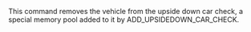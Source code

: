 This command removes the vehicle from the upside down car check, a special memory pool added to it by ADD_UPSIDEDOWN_CAR_CHECK.
